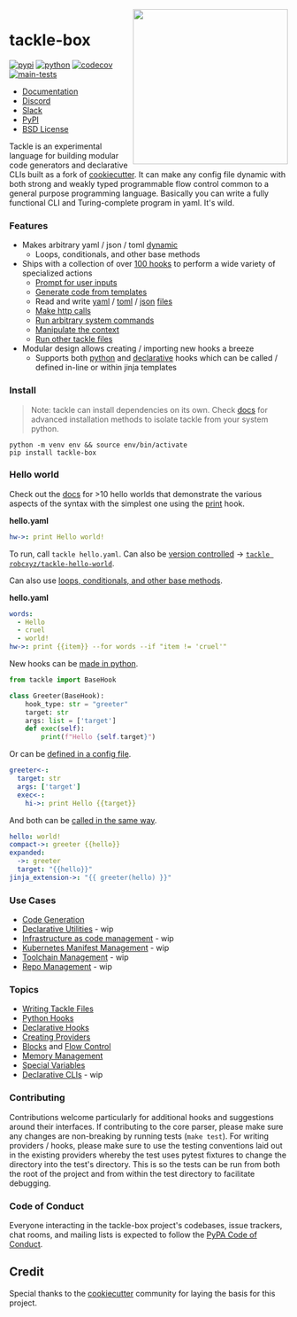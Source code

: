 <img align="right" width="280" height="280" src="https://raw.githubusercontent.com/robcxyz/tackle-box/main/docs/assets/logo-box.png">

# tackle-box


[![pypi](https://img.shields.io/pypi/v/tackle-box.svg)](https://pypi.python.org/pypi/tackle-box)
[![python](https://img.shields.io/pypi/pyversions/tackle-box.svg)](https://pypi.python.org/pypi/tackle-box)
[![codecov](https://codecov.io/gh/robcxyz/tackle-box/branch/main/graphs/badge.svg?branch=main)](https://codecov.io/github/robcxyz/tackle-box?branch=main)
[![main-tests](https://github.com/robcxyz/tackle-box/actions/workflows/main.yml/badge.svg)](https://github.com/robcxyz/tackle-box/actions)


* [Documentation](https://robcxyz.github.io/tackle-box)
* [Discord](https://discord.gg/7uVUfUVD7K)
* [Slack](https://join.slack.com/t/slack-y748219/shared_invite/zt-1cqreswyd-5qDBE53QlY97mQOI6DhcKw)
* [PyPI](https://pypi.org/project/tackle-box/)
* [BSD License](LICENSE)

Tackle is an experimental language for building modular code generators and declarative CLIs built as a fork of [cookiecutter](https://github.com/cookiecutter/cookiecutter). It can make any config file dynamic with both strong and weakly typed programmable flow control common to a general purpose programming language. Basically you can write a fully functional CLI and Turing-complete program in yaml. It's wild.

### Features

- Makes arbitrary yaml / json / toml [dynamic](https://robcxyz.github.io/tackle-box/hook-methods/)
  - Loops, conditionals, and other base methods
- Ships with a collection of over [100 hooks](https://robcxyz.github.io/tackle-box) to perform a wide variety of specialized actions
  - [Prompt for user inputs](https://robcxyz.github.io/tackle-box)
  - [Generate code from templates](https://robcxyz.github.io/tackle-box/providers/Prompts/)
  - Read and write [yaml](https://robcxyz.github.io/tackle-box/providers/Yaml/) / [toml](https://robcxyz.github.io/tackle-box/providers/Toml/) / [json](https://robcxyz.github.io/tackle-box/providers/Json/) [files](https://robcxyz.github.io/tackle-box/providers/Files/)
  - [Make http calls](https://robcxyz.github.io/tackle-box/providers/Web/)
  - [Run arbitrary system commands](https://robcxyz.github.io/tackle-box/providers/Command/)
  - [Manipulate the context](https://robcxyz.github.io/tackle-box/providers/Context/)
  - [Run other tackle files](https://robcxyz.github.io/tackle-box/providers/Tackle/tackle/)
- Modular design allows creating / importing new hooks a breeze
  - Supports both [python](https://robcxyz.github.io/tackle-box/python-hooks/) and [declarative](https://robcxyz.github.io/tackle-box/declarative-hooks/) hooks which can be called / defined in-line or within jinja templates

### Install

> Note: tackle can install dependencies on its own. Check [docs](https://robcxyz.github.io/tackle-box/installation#best-installation-method) for advanced installation methods to isolate tackle from your system python.

```shell
python -m venv env && source env/bin/activate
pip install tackle-box
```

### Hello world

Check out the [docs](https://robcxyz.github.io/tackle-box/hello-worlds/) for >10 hello worlds that demonstrate the various aspects of the syntax with the simplest one using the [print](https://robcxyz.github.io/tackle-box/providers/Console/print/) hook.

**hello.yaml**
```yaml
hw->: print Hello world!
```

To run, call `tackle hello.yaml`. Can also be [version controlled](https://robcxyz.github.io/tackle-box/creating-providers/) -> [`tackle robcxyz/tackle-hello-world`](https://github.com/robcxyz/tackle-hello-world).

Can also use [loops, conditionals, and other base methods](https://robcxyz.github.io/tackle-box/hook-methods/).

**hello.yaml**
```yaml
words:
  - Hello
  - cruel
  - world!
hw->: print {{item}} --for words --if "item != 'cruel'"
```

New hooks can be [made in python](https://robcxyz.github.io/tackle-box/python-hooks/).

```python
from tackle import BaseHook

class Greeter(BaseHook):
    hook_type: str = "greeter"
    target: str
    args: list = ['target']
    def exec(self):
        print(f"Hello {self.target}")
```

Or can be [defined in a config file](https://robcxyz.github.io/tackle-box/declarative-hooks/).

```yaml
greeter<-:
  target: str
  args: ['target']
  exec<-:
    hi->: print Hello {{target}}
```

And both can be [called in the same way](https://robcxyz.github.io/tackle-box/writing-tackle-files/).

```yaml
hello: world!
compact->: greeter {{hello}}
expanded:
  ->: greeter
  target: "{{hello}}"
jinja_extension->: "{{ greeter(hello) }}"
```

[//]: # (jinja_filter->: "{{ hello | greeter }}")

### Use Cases

- [Code Generation](https://robcxyz.github.io/tackle-box/tutorials/code-generation/)
- [Declarative Utilities]() - wip
- [Infrastructure as code management]() - wip
- [Kubernetes Manifest Management]() - wip
- [Toolchain Management]() - wip
- [Repo Management]() - wip

### Topics
- [Writing Tackle Files](https://robcxyz.github.io/tackle-box/writing-tackle-files/)
- [Python Hooks](https://robcxyz.github.io/tackle-box/python-hooks/)
- [Declarative Hooks](https://robcxyz.github.io/tackle-box/declarative-hooks/)
- [Creating Providers](https://robcxyz.github.io/tackle-box/creating-providers/)
- [Blocks](https://robcxyz.github.io/tackle-box/writing-tackle-files/#blocks) and [Flow Control](https://robcxyz.github.io/tackle-box/hook-methods/)
- [Memory Management](https://robcxyz.github.io/tackle-box/memory-management/)
- [Special Variables](https://robcxyz.github.io/tackle-box/special-variables/)
- [Declarative CLIs]() - wip

### Contributing

Contributions welcome particularly for additional hooks and suggestions around their interfaces. If contributing to the core parser, please make sure any changes are non-breaking by running tests (`make test`). For writing providers / hooks, please make sure to use the testing conventions laid out in the existing providers whereby the test uses pytest fixtures to change the directory into the test's directory.  This is so the tests can be run from both the root of the project and from within the test directory to facilitate debugging.

### Code of Conduct

Everyone interacting in the tackle-box project's codebases, issue trackers, chat rooms, and mailing lists is expected to follow the [PyPA Code of Conduct](https://www.pypa.io/en/latest/code-of-conduct/).

## Credit

Special thanks to the [cookiecutter](https://github.com/cookiecutter/cookiecutter) community for laying the basis for this project.
